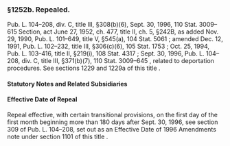 <!--
url: https://uscode.house.gov/view.xhtml?req=granuleid:USC-prelim-title8-section1252b&num=0&edition=prelim
date_accessed: 2024-07-28 23:45:31
-->
### §1252b. Repealed.
 Pub. L. 104–208,
 div. C, title III, §308(b)(6\), Sept. 30, 1996,
 110 Stat. 3009–615
 Section, act June 27, 1952, ch. 477, title II, ch. 5, §242B, as added Nov. 29, 1990,
 Pub. L. 101–649,
 title V, §545(a),
 104 Stat. 5061
 ; amended Dec. 12, 1991,
 Pub. L. 102–232,
 title III, §306(c)(6\),
 105 Stat. 1753
 ; Oct. 25, 1994,
 Pub. L. 103–416,
 title II, §219(i),
 108 Stat. 4317
 ; Sept. 30, 1996,
 Pub. L. 104–208,
 div. C, title III, §371(b)(7\),
 110 Stat. 3009–645
 , related to deportation procedures. See
 sections 1229 and 1229a of this title
 .
#### **Statutory Notes and Related Subsidiaries**
#### Effective Date of Repeal
 Repeal effective, with certain transitional provisions, on the first day of the first month beginning more than 180 days after Sept. 30, 1996, see section 309 of
 Pub. L. 104–208,
 set out as an Effective Date of 1996 Amendments note under
 section 1101 of this title
 .
